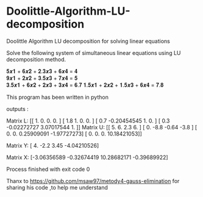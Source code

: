 # Doolittle-Algorithm-LU-decomposition
Doolittle Algorithm LU decomposition for solving linear equations


Solve the following system of simultaneous linear equations using LU decomposition method. 
 
𝟓𝒙𝟏 + 𝟔𝒙𝟐 + 𝟐.𝟑𝒙𝟑 + 𝟔𝒙𝟒 = 𝟒  
𝟗𝒙𝟏 + 𝟐𝒙𝟐 + 𝟑.𝟓𝒙𝟑 + 𝟕𝒙𝟒 = 𝟓    
𝟑.𝟓𝒙𝟏 + 𝟔𝒙𝟐 + 𝟐𝒙𝟑 + 𝟑𝒙𝟒 = 𝟔.𝟕 
𝟏.𝟓𝒙𝟏 + 𝟐𝒙𝟐 + 𝟏.𝟓𝒙𝟑 + 𝟔𝒙𝟒 = 𝟕.𝟖 
 
This program has been written in python


outputs :

Matrix L: 
[[ 1.          0.          0.          0.        ]
 [ 1.8         1.          0.          0.        ]
 [ 0.7        -0.20454545  1.          0.        ]
 [ 0.3        -0.02272727  3.07017544  1.        ]] 
Matrix U: 
[[ 5.          6.          2.3         6.        ]
 [ 0.         -8.8        -0.64       -3.8       ]
 [ 0.          0.          0.25909091 -1.97727273]
 [ 0.          0.          0.         10.18421053]]

Matrix Y: 
[ 4.         -2.2         3.45       -4.04210526]

Matrix X: 
[-3.06356589 -0.32674419 10.28682171 -0.39689922]


Process finished with exit code 0



Thanx to https://github.com/msaw97/metody4-gauss-elimination for sharing his code ,to help me understand


